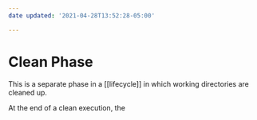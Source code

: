```yaml
---
date updated: '2021-04-28T13:52:28-05:00'

---
```


# Clean Phase

This is a separate phase in a [[lifecycle]] in which working directories are cleaned up.  

At the end of a clean execution, the 